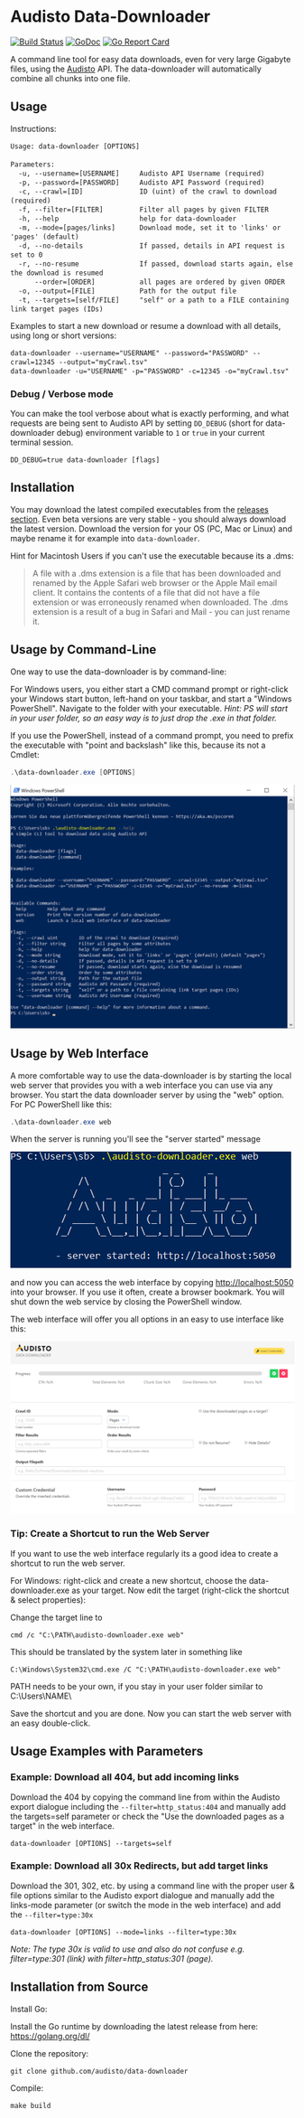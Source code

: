 # Audisto Data-Downloader

[![Build Status](https://travis-ci.org/audisto/data-downloader.svg?branch=master)](https://travis-ci.org/audisto/data-downloader)
 [![GoDoc](https://godoc.org/github.com/audisto/data-downloader?status.svg)](https://godoc.org/github.com/audisto/data-downloader)
 [![Go Report Card](https://goreportcard.com/badge/github.com/audisto/data-downloader)](https://goreportcard.com/report/github.com/audisto/data-downloader)

A command line tool for easy data downloads, even for very large Gigabyte files, using the [Audisto](https://audisto.com/) API. The data-downloader will automatically combine all chunks into one file.

## Usage

Instructions:

```text
Usage: data-downloader [OPTIONS]

Parameters:
  -u, --username=[USERNAME]     Audisto API Username (required)
  -p, --password=[PASSWORD]     Audisto API Password (required)
  -c, --crawl=[ID]              ID (uint) of the crawl to download (required)
  -f, --filter=[FILTER]         Filter all pages by given FILTER
  -h, --help                    help for data-downloader
  -m, --mode=[pages/links]      Download mode, set it to 'links' or 'pages' (default)
  -d, --no-details              If passed, details in API request is set to 0
  -r, --no-resume               If passed, download starts again, else the download is resumed
      --order=[ORDER]           all pages are ordered by given ORDER
  -o, --output=[FILE]           Path for the output file
  -t, --targets=[self/FILE]     "self" or a path to a FILE containing link target pages (IDs)
```

Examples to start a new download or resume a download with all details, using long or short versions:

```shell
data-downloader --username="USERNAME" --password="PASSWORD" --crawl=12345 --output="myCrawl.tsv"
data-downloader -u="USERNAME" -p="PASSWORD" -c=12345 -o="myCrawl.tsv"
```

### Debug / Verbose mode

You can make the tool verbose about what is exactly performing, and what requests are being sent to Audisto API by setting `DD_DEBUG` (short for data-downloader debug) environment variable to `1` or `true` in your current terminal session.

```text
DD_DEBUG=true data-downloader [flags]
```

## Installation

You may download the latest compiled executables from the [releases section](https://github.com/audisto/data-downloader/releases). Even beta versions are very stable - you should always download the latest version. Download the version for your OS (PC, Mac or Linux) and maybe rename it for example into `data-downloader`.

Hint for Macintosh Users if you can't use the executable because its a .dms:

> A file with a .dms extension is a file that has been downloaded and renamed by the Apple Safari web browser or the Apple Mail email client. It contains the contents of a file that did not have a file extension or was erroneously renamed when downloaded. The .dms extension is a result of a bug in Safari and Mail - you can just rename it.

## Usage by Command-Line

One way to use the data-downloader is by command-line:

For Windows users, you either start a CMD command prompt or right-click your Windows start button, left-hand on your taskbar, and start a "Windows PowerShell". Navigate to the folder with your executable. *Hint: PS will start in your user folder, so an easy way is to just drop the .exe in that folder.*

If you use the PowerShell, instead of a command prompt, you need to prefix the executable with "point and backslash" like this, because its not a Cmdlet:

```powershell
.\data-downloader.exe [OPTIONS]
```

![DD-Windows-PowerShell](DD-Windows-PowerShell.png)

## Usage by Web Interface

A more comfortable way to use the data-downloader is by starting the local web server that provides you with a web interface you can use via any browser. You start the data downloader server by using the "web" option. For PC PowerShell like this:

```powershell
.\data-downloader.exe web
```

When the server is running you'll see the "server started" message

![DD-web-server-start](DD-web-server-start.png)

and now you can access the web interface by copying <http://localhost:5050> into your browser. If you use it often, create a browser bookmark. You will shut down the web service by closing the PowerShell window.

The web interface will offer you all options in an easy to use interface like this:

![DD-web-server-interface](DD-web-server-interface.png)

### Tip: Create a Shortcut to run the Web Server

If you want to use the web interface regularly its a good idea to create a shortcut to run the web server.

For Windows: right-click and create a new shortcut, choose the data-downloader.exe as your target. Now edit the target (right-click the shortcut & select properties):

Change the target line to

```text
cmd /c "C:\PATH\audisto-downloader.exe web"
```

This should be translated by the system later in something like

```text
C:\Windows\System32\cmd.exe /C "C:\PATH\audisto-downloader.exe web"
```

PATH needs to be your own, if you stay in your user folder similar to C:\Users\NAME\

Save the shortcut and you are done. Now you can start the web server with an easy double-click.

## Usage Examples with Parameters

### Example: Download all 404, but add incoming links

Download the 404 by copying the command line from within the Audisto export dialogue including the `--filter=http_status:404` and manually add the targets=self parameter or check the "Use the downloaded pages as a target" in the web interface.

```shell
data-downloader [OPTIONS] --targets=self
```

### Example: Download all 30x Redirects, but add target links

Download the 301, 302, etc. by using a command line with the proper user & file options similar to the Audisto export dialogue and manually add the links-mode parameter (or switch the mode in the web interface) and add the `--filter=type:30x`

```shell
data-downloader [OPTIONS] --mode=links --filter=type:30x
```

*Note: The type 30x is valid to use and also do not confuse e.g. filter=type:301 (link) with filter=http_status:301 (page).*

## Installation from Source

Install Go:

Install the Go runtime by downloading the latest release from here: <https://golang.org/dl/>

Clone the repository:

```shell
git clone github.com/audisto/data-downloader
```

Compile:

```shell
make build
```
